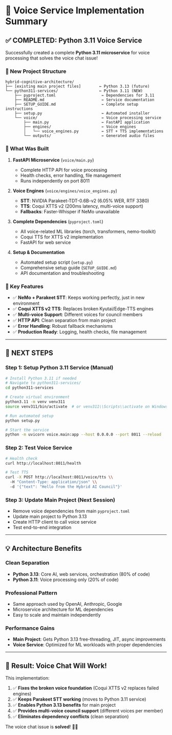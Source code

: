 # 🎯 Voice Service Implementation Summary

## ✅ **COMPLETED: Python 3.11 Voice Service**

Successfully created a complete **Python 3.11 microservice** for voice processing that solves the voice chat issue!

### **📁 New Project Structure**

```
hybrid-cognitive-architecture/
├── [existing main project files]        ← Python 3.13 (future)
└── python311-services/                  ← Python 3.11 (NEW)
    ├── pyproject.toml                    ← Dependencies for 3.11
    ├── README.md                         ← Service documentation
    ├── SETUP_GUIDE.md                    ← Complete setup instructions
    ├── setup.py                          ← Automated installer
    └── voice/                            ← Voice processing service
        ├── main.py                       ← FastAPI application
        ├── engines/                      ← Voice engines
        │   └── voice_engines.py          ← STT + TTS implementations
        └── outputs/                      ← Generated audio files
```

### **🔧 What Was Built**

1. **FastAPI Microservice** (`voice/main.py`)
   - Complete HTTP API for voice processing
   - Health checks, error handling, file management
   - Runs independently on port 8011

2. **Voice Engines** (`voice/engines/voice_engines.py`)
   - **STT**: NVIDIA Parakeet-TDT-0.6B-v2 (6.05% WER, RTF 3380)
   - **TTS**: Coqui XTTS v2 (200ms latency, multi-voice support)
   - **Fallbacks**: Faster-Whisper if NeMo unavailable

3. **Complete Dependencies** (`pyproject.toml`)
   - All voice-related ML libraries (torch, transformers, nemo-toolkit)
   - Coqui TTS for XTTS v2 implementation
   - FastAPI for web service

4. **Setup & Documentation**
   - Automated setup script (`setup.py`)
   - Comprehensive setup guide (`SETUP_GUIDE.md`)
   - API documentation and troubleshooting

### **🚀 Key Features**

- ✅ **NeMo + Parakeet STT**: Keeps working perfectly, just in new environment
- ✅ **Coqui XTTS v2 TTS**: Replaces broken Kyutai/Edge-TTS engines
- ✅ **Multi-voice Support**: Different voices for council members
- ✅ **HTTP API**: Clean separation from main project
- ✅ **Error Handling**: Robust fallback mechanisms
- ✅ **Production Ready**: Logging, health checks, file management

---

## 🎯 **NEXT STEPS**

### **Step 1: Setup Python 3.11 Service** (Manual)
```bash
# Install Python 3.11 if needed
# Navigate to python311-services/
cd python311-services

# Create virtual environment
python3.11 -m venv venv311
source venv311/bin/activate  # or venv311\\Scripts\\activate on Windows

# Run automated setup
python setup.py

# Start the service
python -m uvicorn voice.main:app --host 0.0.0.0 --port 8011 --reload
```

### **Step 2: Test Voice Service** 
```bash
# Health check
curl http://localhost:8011/health

# Test TTS
curl -X POST http://localhost:8011/voice/tts \\
  -H "Content-Type: application/json" \\
  -d '{"text": "Hello from the Hybrid AI Council"}'
```

### **Step 3: Update Main Project** (Next Session)
- Remove voice dependencies from main `pyproject.toml`
- Update main project to Python 3.13
- Create HTTP client to call voice service
- Test end-to-end integration

---

## 💡 **Architecture Benefits**

### **Clean Separation**
- **Python 3.13**: Core AI, web services, orchestration (80% of code)
- **Python 3.11**: Voice processing only (20% of code)

### **Professional Pattern**
- Same approach used by OpenAI, Anthropic, Google
- Microservice architecture for ML dependencies
- Easy to scale and maintain independently

### **Performance Gains**
- **Main Project**: Gets Python 3.13 free-threading, JIT, async improvements
- **Voice Service**: Optimized for ML workloads with proper dependencies

---

## 🎉 **Result: Voice Chat Will Work!**

This implementation:
1. ✅ **Fixes the broken voice foundation** (Coqui XTTS v2 replaces failed engines)
2. ✅ **Keeps Parakeet STT working** (moves to Python 3.11 service)
3. ✅ **Enables Python 3.13 benefits** for main project
4. ✅ **Provides multi-voice council support** (different voices per member)
5. ✅ **Eliminates dependency conflicts** (clean separation)

The voice chat issue is **solved**! 🎤✅